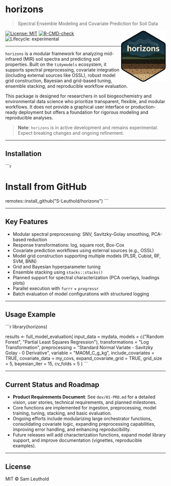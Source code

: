 
# horizons

> Spectral Ensemble Modeling and Covariate Prediction for Soil Data

<img src="man/figures/logo.png" align="right" width="140"/>

[![License: MIT](https://img.shields.io/badge/License-MIT-yellow.svg)](LICENSE)
[![R-CMD-check](https://img.shields.io/badge/R--CMD--check-failing-red)](https://github.com/S-Leuthold/horizons/actions)
![Lifecycle: experimental](https://img.shields.io/badge/lifecycle-experimental-orange.svg)

---

`horizons` is a modular framework for analyzing mid-infrared (MIR) soil spectra and predicting soil properties. Built on the `tidymodels` ecosystem, it supports spectral preprocessing, covariate integration (including external sources like OSSL), robust model grid construction, Bayesian and grid-based tuning, ensemble stacking, and reproducible workflow evaluation.

This package is designed for researchers in soil biogeochemistry and environmental data science who prioritize transparent, flexible, and modular workflows. It does not provide a graphical user interface or production-ready deployment but offers a foundation for rigorous modeling and reproducible analyses.

> **Note**: `horizons` is in active development and remains experimental. Expect breaking changes and ongoing refinement.

---

## Installation

\```r
# Install from GitHub
remotes::install_github("S-Leuthold/horizons")
\```

---

## Key Features

- Modular spectral preprocessing: SNV, Savitzky-Golay smoothing, PCA-based reduction
- Response transformations: log, square root, Box-Cox
- Covariate prediction workflows using external sources (e.g., OSSL)
- Model grid construction supporting multiple models (PLSR, Cubist, RF, SVM, BNN)
- Grid and Bayesian hyperparameter tuning
- Ensemble stacking using `stacks::stacks()`
- Planned support for spectral characterization (PCA overlays, loadings plots)
- Parallel execution with `furrr` + `progressr`
- Batch evaluation of model configurations with structured logging

---

## Usage Example

\```r
library(horizons)

results <- full_model_evaluation(
  input_data = mydata,
  models = c("Random Forest", "Partial Least Squares Regression"),
  transformations = "Log Transformation",
  preprocessing = "Standard Normal Variate - Savitzky Golay - 0 Derivative",
  variable = "MAOM_C_g_kg",
  include_covariates = TRUE,
  covariate_data = my_covs,
  expand_covariate_grid = TRUE,
  grid_size = 5,
  bayesian_iter = 15,
  cv_folds = 5
)
\```

---

## Current Status and Roadmap

- **Product Requirements Document**: See `dev/01-PRD.md` for a detailed vision, user stories, technical requirements, and planned milestones.
- Core functions are implemented for ingestion, preprocessing, model training, tuning, stacking, and basic evaluation.
- Ongoing efforts include modularizing large orchestrator functions, consolidating covariate logic, expanding preprocessing capabilities, improving error handling, and enhancing reproducibility.
- Future releases will add characterization functions, expand model library support, and improve documentation (vignettes, reproducible examples).

---

## License

MIT © Sam Leuthold
